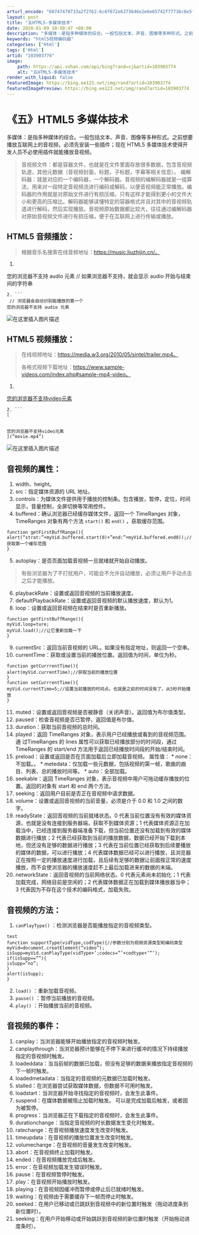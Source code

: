```yaml
---
arturl_encode: "68747470733a2f2f62:6c6f672e6373646e2e6e65742f77736c6e5f3132333435362f:61727469636c652f64657461696c732f313033393033373734"
layout: post
title: "五HTML5-多媒体技术"
date: 2020-01-09 10:50:47 +08:00
description: "多媒体：是指多种媒体的综合。一般包括文本、声音、图像等多种形式。之前想要播放互联网上的音视频，必须先"
keywords: "html5视频编码器"
categories: ['Html']
tags: ['Html']
artid: "103903774"
image:
    path: https://api.vvhan.com/api/bing?rand=sj&artid=103903774
    alt: "五HTML5-多媒体技术"
render_with_liquid: false
featuredImage: https://bing.ee123.net/img/rand?artid=103903774
featuredImagePreview: https://bing.ee123.net/img/rand?artid=103903774
---
```


# 《五》HTML5 多媒体技术
多媒体：是指多种媒体的综合。一般包括文本、声音、图像等多种形式。之前想要播放互联网上的音视频，必须先安装一些插件；现在 HTML5 多媒体技术使得开发人员不必使用插件就能播放音视频。
> 音视频文件：都是容器文件，也就是在文件里面存放很多数据，包含音视频轨道，其他元数据（音视频封面，标题，子标题，字幕等相关信息）。
> 编解码器：就是对应的一个编码器，一个解码器。音视频的编解码器就是一组算法，用来对一段特定音视频流进行编码或解码，以便音视频能正常播放。编码器的作用就是对原始文件进行有损压缩，只有这样才能得到更小的文件大小和更高的压缩比。解码器能够读懂特定的容器格式并且对其中的音视频轨道进行解码，然后实现播放。音视频原始数据都比较大，往往通过编解码器对原始音视频文件进行有损压缩，便于在互联网上进行传输或播放。
## HTML5 音频播放：
> 根据音乐名搜索在线音频地址：https://music.liuzhijin.cn/。
1. ```
您的浏览器不支持 audio 元素 // 如果浏览器不支持，就会显示 audio 开始与结束间的字符串
```
2. ```
 // 浏览器会自动识别能播放的第一个
您的浏览器不支持 audio 元素
```
![在这里插入图片描述](https://i-blog.csdnimg.cn/blog\_migrate/bfce302b8c993822887e6f1ea2951438.png)
## HTML5 视频播放：
> 在线视频地址：https://media.w3.org/2010/05/sintel/trailer.mp4。
>
> 各格式视频下载地址：https://www.sample-videos.com/index.php#sample-mp4-video。
1. ```
[
您的浏览器不支持video元素
](”movie.ogg”)
```
2. ```
[


您的浏览器不支持video元素
](”movie.mp4”)
```
![在这里插入图片描述](https://i-blog.csdnimg.cn/blog\_migrate/dbe2c83bc7e0e9c041268eefdd0feb69.png)
## 音视频的属性：
1. width、height。
2. src：指定媒体资源的 URL 地址。
3. controls：为媒体文件提供用于播放的控制条。包含播放，暂停，定位，时间显示，音量控制，全屏切换等常用控件。
4. buffered：确认浏览器已经缓存媒体文件，返回一个 TimeRanges 对象，TimeRanges 对象有两个方法
`start()`
和
`end()`
，获取缓存范围。
```
function getFirstBuffRange(){
alert(“strat:”+myVid.buffered.start(0)+”end:”+myVid.buffered.end0));//获取第一个缓存范围
}
```
5. autoplay：是否页面加载音视频一旦就绪就开始自动播放。
> 有些浏览器为了不打扰用户，可能会不允许自动播放，必须让用户手动点击之后才能播放。
6. playbackRate：设置或返回音视频的当前播放速度。
7. defaultPlaybackRate：设置或返回音视频的默认播放速度，默认为1。
8. loop：设置或返回音视频在结束时是否重新播放。
```
function getFirstBuffRange(){
myVid.loop=ture;
myVid.load();//让它重新加载一下
}
```
9. currentSrc：返回当前音视频的 URL。如果没有指定地址，则返回一个空串。
10. currentTime：获取或设置当前的播放位置。返回值为时间，单位为秒。
```
function getCurrrentTime(){
alert(myVid.currentTime);//获取当前的播放位置
}
function setCurrrentTime(){
myVid.currentTime=5;//设置当前播放的时间点。也就是之前的时间没有了，从5秒开始播放
}
```
11. muted：设置或返回音视频是否被静音（关闭声音）。返回值为布尔值类型。
12. paused：检查音视频是否已暂停，返回值是布尔值。
13. duration：获取当前音视频的总时间。
14. played：返回 TimeRanges 对象，表示用户已经播放或看到的音视频范围。通 过TimeRanges 的 lines 属性可以获取已经播放部分的时间段，通过 TimeRanges 的 start/end 方法用于返回已经播放时间段的开始/结束时间。
15. preload：设置或返回是否在页面加载后立即加载音视频。
属性值：
\* none：不加载。。
\* metedata：仅加载一些元数据，包括视频的第一帧，歌曲的曲目、列表、总的播放时间等。
\* auto：全部加载。
16. seekable：返回 TimeRanges 对象，表示音视频中用户可拖动缓存播放的位置。返回的对象有 start 和 end 两个方法。
17. seeking：返回用户目前是否正在音视频中请求数据。
18. volume：设置或返回音视频的当前音量，必须是介于 0.0 和 1.0 之间的数字。
19. readyState：返回音视频的当前就绪状态。0 代表当前位置没有有效的媒体资源，也就是没有连接到服务器端，获取不到媒体资源；1 代表媒体资源正在加载当中，已经连接到服务器端准备下载，但当前位置还没有加载到有效的媒体数据进行播放；2 代表已经获取到当前的播放数据，数据已经开始下载到本地，但还没有足够的数据进行播放；3 代表在当前位置已经获取到后续要播放的媒体的数据，可以进行播放；4 代表媒体数据已经可以进行播放，且浏览器正在按照一定的播放速度进行加载，且后续有足够的数据让前面按正常的速度播放，而不会使浏览器的播放速度赶不上最后加载进来的数据的末端。
20. networkState：返回音视频的当前网络状态。0 代表元素尚未初始化；1 代表加载完成，网络目前是空闲的；2 代表媒体数据正在加载到媒体播放器当中；3 代表因为不存在这个技术的编码格式，加载失败。
## 音视频的方法：
1. `canPlayType()`
：检测浏览器是否能播放指定的音视频类型。
```
test
function supportType(vidType,codType){//参数分别为视频资源类型和编码类型
myVid=document.creatElement(“video”);
isSupp=myVid.canPlayType(vidType+’;codecs=”’+codtype+’”’);
if(isSupp==””){
isSupp=”no”;
}
alert(isSupp);
}
```
2. `load()`
：重新加载音视频。
3. `pause()`
：暂停当前播放的音视频。
4. `play()`
：开始播放当前的音视频。
## 音视频的事件：
1. canplay：当浏览器能够开始播放指定的音视频时触发。
2. canplaythrough：当浏览器预计能够在不停下来进行缓冲的情况下持续播放指定的音视频时触发。
3. loadeddata：当当前帧的数据已加载，但没有足够的数据来播放指定音视频的下一帧时触发。
4. loadedmetadata：当指定的音视频的元数据已加载时触发。
5. stalled：在浏览器尝试获取媒体数据，但数据不可用时触发。
6. loadstart：当浏览器开始寻找指定的音视频时，会发生此事件。
7. suspend：在媒体数据被阻止加载时触发。 可以是完成加载后触发，或者因为被暂停。
8. progress：当浏览器正在下载指定的音视频时，会发生此事件。
9. durationchange：当指定音视频的时长数据发生变化时触发。
10. ratechange：在音视频播放速度发生改变时触发。
11. timeupdata：在音视频的播放位置发生改变时触发。
12. volumechange：在音视频的音量发生改变时触发。
13. abort：在音视频终止加载时触发。
14. ended：在音视频播放完成后触发。
15. error：在音视频加载发生错误时触发。
16. pause：在音视频暂停时触发。
17. play：在音视频开始播放时触发。
18. playing：在音视频因缓冲而暂停或停止后已就绪时触发。
19. waiting：在视频由于需要缓存下一帧而停止时触发。
20. seeked：在用户已移动或已跳跃到音视频中的新位置时触发（拖动进度条到新位置时）。
21. seeking：在用户开始移动或开始跳跃到音视频的新位置时触发（开始拖动进度条时）。